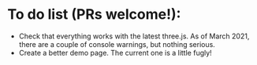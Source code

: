 # To do list (PRs welcome!):

* Check that everything works with the latest three.js. As of March 2021, there are a couple of console warnings, but nothing serious.
* Create a better demo page. The current one is a little fugly!